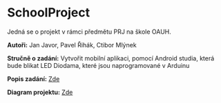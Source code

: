 # SchoolProject
<p>Jedná se o projekt v rámci předmětu PRJ na škole OAUH.</p>
<p><b>Autoři:</b> Jan Javor, Pavel Řihák, Ctibor Mlýnek</p>
<p><b>Stručně o zadání:</b> Vytvořit mobilní aplikaci, pomocí Android studia, která bude blikat LED Diodama, které jsou naprogramované v Arduinu</p>
<p><b>Popis zadání:</b> <a href="https://github.com/realfaid/SchoolProject/blob/main/Dokumentace.md">Zde</a></p>
<p><b>Diagram projektu:</b> <a href="https://lucid.app/lucidchart/7089790c-cca8-46cf-ac64-6a4bcfc04791/view?page=0_0#?folder_id=home&browser=icon">Zde</a></p>
